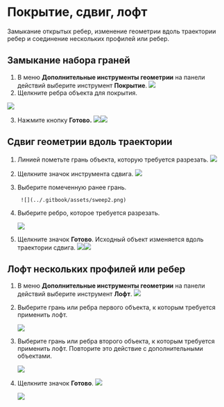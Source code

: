 # Покрытие, сдвиг, лофт

Замыкание открытых ребер, изменение геометрии вдоль траектории ребер и соединение нескольких профилей или ребер.

## Замыкание набора граней

1. В меню **Дополнительные инструменты геометрии** на панели действий выберите инструмент **Покрытие**. ![](../.gitbook/assets/cover-tool.png)
2. Щелкните ребра объекта для покрытия.

![](../.gitbook/assets/cover_tool1.png)

3. Нажмите кнопку **Готово.**     ![](../.gitbook/assets/guid-e23d787e-5f90-4de1-b690-03306f0cb4b2-low%20%281%29.png)![](../.gitbook/assets/cover-finish.PNG)

## Сдвиг геометрии вдоль траектории

1. Линией пометьте грань объекта, которую требуется разрезать. ![](../.gitbook/assets/sweep.png)
2. Щелкните значок инструмента сдвига. ![](../.gitbook/assets/sweep-tool.png)
3. Выберите помеченную ранее грань.

        ![](../.gitbook/assets/sweep2.png) 

4. Выберите ребро, которое требуется разрезать.

   ![](../.gitbook/assets/sweep3.png)

5. Щелкните значок **Готово**. Исходный объект изменяется вдоль траектории сдвига. ![](../.gitbook/assets/sweep4.png)![](../.gitbook/assets/guid-e23d787e-5f90-4de1-b690-03306f0cb4b2-low%20%281%29.png)

## Лофт нескольких профилей или ребер

1. В меню **Дополнительные инструменты геометрии** на панели действий выберите инструмент **Лофт**. ![](../.gitbook/assets/loft-tool.png)
2. Выберите грань или ребра первого объекта, к которым требуется применить лофт.

   ![](../.gitbook/assets/loft1.png)

3. Выберите грань или ребра второго объекта, к которым требуется применить лофт. Повторите это действие с дополнительными объектами.

   ![](../.gitbook/assets/loft2.png)

4. Щелкните значок **Готово**. ![](../.gitbook/assets/guid-e23d787e-5f90-4de1-b690-03306f0cb4b2-low%20%281%29.png)

   ![](../.gitbook/assets/loft3.png)

